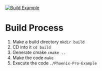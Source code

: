 [![Build Example](https://github.com/CrossTheRoadElec/PhoenixPro-Linux-Example/actions/workflows/build-cmake.yml/badge.svg)](https://github.com/CrossTheRoadElec/PhoenixPro-Linux-Example/actions/workflows/build-cmake.yml)

# Build Process

 1. Make a build directory `mkdir build`
 2. CD into it `cd build`
 3. Generate cmake `cmake ..`
 4. Make the code `make`
 5. Execute the code `./Phoenix-Pro-Example`
